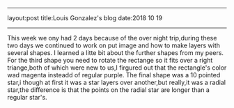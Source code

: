 _ _ _
layout:post
title:Louis Gonzalez's blog
date:2018 10 19
- - -

This week we ony had 2 days because of the over night trip,during these two days we continued to work on put image and how to make layers with several shapes. I learned a litte  bit about the further shapes from my peers. For the third shape you need to rotate the rectange so it fits over a right triange,both of which were new to us,I firgured out that the rectangle's color wad magenta insteadd of regular purple. The final shape was a 10 pointed star,i though at first it was a star layers over another,but really,it was a radial star,the difference is  that the points on the radial star are longer than a regular star's.
